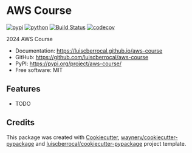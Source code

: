 # AWS Course


[![pypi](https://img.shields.io/pypi/v/aws-course.svg)](https://pypi.org/project/aws-course/)
[![python](https://img.shields.io/pypi/pyversions/aws-course.svg)](https://pypi.org/project/aws-course/)
[![Build Status](https://github.com/luiscberrocal/aws-course/actions/workflows/dev.yml/badge.svg)](https://github.com/luiscberrocal/aws-course/actions/workflows/dev.yml)
[![codecov](https://codecov.io/gh/luiscberrocal/aws-course/branch/main/graphs/badge.svg)](https://codecov.io/github/luiscberrocal/aws-course)



2024 AWS Course


* Documentation: <https://luiscberrocal.github.io/aws-course>
* GitHub: <https://github.com/luiscberrocal/aws-course>
* PyPI: <https://pypi.org/project/aws-course/>
* Free software: MIT


## Features

* TODO

## Credits

This package was created with [Cookiecutter](https://github.com/audreyr/cookiecutter), [waynerv/cookiecutter-pypackage](https://github.com/waynerv/cookiecutter-pypackage)
and [luiscberrocal/cookiecutter-pypackage](https://github.com/luiscberrocal/cookiecutter-pypackage) project template.
